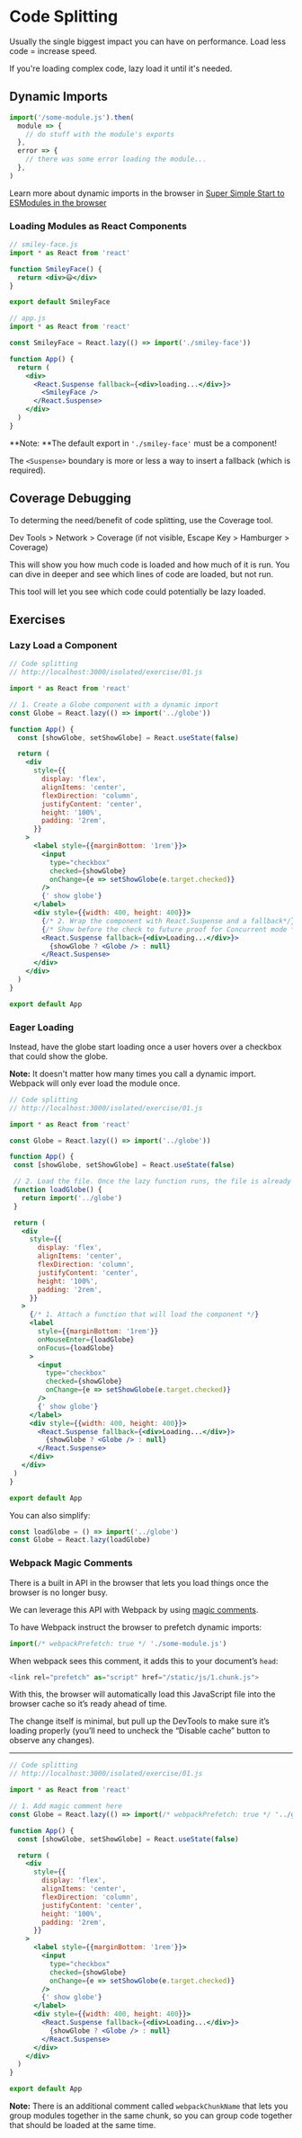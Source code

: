 # Code Splitting

Usually the single biggest impact you can have on performance. Load less code = increase speed.

If you're loading complex code, lazy load it until it's needed.



## Dynamic Imports

```jsx
import('/some-module.js').then(
  module => {
    // do stuff with the module's exports
  },
  error => {
    // there was some error loading the module...
  },
)
```

Learn more about dynamic imports in the browser in [Super Simple Start to ESModules in the browser](https://kentcdodds.com/blog/super-simple-start-to-es-modules-in-the-browser)



### Loading Modules as React Components

```jsx
// smiley-face.js
import * as React from 'react'

function SmileyFace() {
  return <div>😃</div>
}

export default SmileyFace

// app.js
import * as React from 'react'

const SmileyFace = React.lazy(() => import('./smiley-face'))

function App() {
  return (
    <div>
      <React.Suspense fallback={<div>loading...</div>}>
        <SmileyFace />
      </React.Suspense>
    </div>
  )
}
```

**Note: **The default export in `'./smiley-face'` must be a component!

The `<Suspense>` boundary is more or less a way to insert a fallback (which is required).



## Coverage Debugging

To determing the need/benefit of code splitting, use the Coverage tool.

Dev Tools > Network > Coverage (if not visible, Escape Key > Hamburger > Coverage)

This will show you how much code is loaded and how much of it is run. You can dive in deeper and see which lines of code are loaded, but not run.

This tool will let you see which code could potentially be lazy loaded.



## Exercises

### Lazy Load a Component

```jsx
// Code splitting
// http://localhost:3000/isolated/exercise/01.js

import * as React from 'react'

// 1. Create a Globe component with a dynamic import
const Globe = React.lazy(() => import('../globe'))

function App() {
  const [showGlobe, setShowGlobe] = React.useState(false)

  return (
    <div
      style={{
        display: 'flex',
        alignItems: 'center',
        flexDirection: 'column',
        justifyContent: 'center',
        height: '100%',
        padding: '2rem',
      }}
    >
      <label style={{marginBottom: '1rem'}}>
        <input
          type="checkbox"
          checked={showGlobe}
          onChange={e => setShowGlobe(e.target.checked)}
        />
        {' show globe'}
      </label>
      <div style={{width: 400, height: 400}}>
        {/* 2. Wrap the component with React.Suspense and a fallback*/}
        {/* Show before the check to future proof for Concurrent mode */}        
        <React.Suspense fallback={<div>Loading...</div>}>
          {showGlobe ? <Globe /> : null}
        </React.Suspense>
      </div>
    </div>
  )
}

export default App

```



### Eager Loading

Instead, have the globe start loading once a user hovers over a checkbox that could show the globe.

**Note:** It doesn't matter how many times you call a dynamic import. Webpack will only ever load the module once.

 ```jsx
// Code splitting
// http://localhost:3000/isolated/exercise/01.js

import * as React from 'react'

const Globe = React.lazy(() => import('../globe'))

function App() {
  const [showGlobe, setShowGlobe] = React.useState(false)

  // 2. Load the file. Once the lazy function runs, the file is already in the cache.
  function loadGlobe() {
    return import('../globe')
  }

  return (
    <div
      style={{
        display: 'flex',
        alignItems: 'center',
        flexDirection: 'column',
        justifyContent: 'center',
        height: '100%',
        padding: '2rem',
      }}
    >
      {/* 1. Attach a function that will load the component */}
      <label
        style={{marginBottom: '1rem'}}
        onMouseEnter={loadGlobe}
        onFocus={loadGlobe}
      >
        <input
          type="checkbox"
          checked={showGlobe}
          onChange={e => setShowGlobe(e.target.checked)}
        />
        {' show globe'}
      </label>
      <div style={{width: 400, height: 400}}>
        <React.Suspense fallback={<div>Loading...</div>}>
          {showGlobe ? <Globe /> : null}
        </React.Suspense>
      </div>
    </div>
  )
}

export default App

 ```



You can also simplify:

```jsx
const loadGlobe = () => import('../globe')
const Globe = React.lazy(loadGlobe)

```



### Webpack Magic Comments

There is a built in API in the browser that lets you load things once the browser is no longer busy.

We can leverage this API with Webpack by using [magic comments](https://webpack.js.org/api/module-methods/#magic-comments).



To have Webpack instruct the browser to prefetch dynamic imports:

```javascript
import(/* webpackPrefetch: true */ './some-module.js')
```

When webpack sees this comment, it adds this to your document’s `head`:

```javascript
<link rel="prefetch" as="script" href="/static/js/1.chunk.js">
```

With this, the browser will automatically load this JavaScript file into the browser cache so it’s ready ahead of time.

The change itself is minimal, but pull up the DevTools to make sure it’s loading properly (you’ll need to uncheck the “Disable cache” button to observe any changes).

---

```jsx
// Code splitting
// http://localhost:3000/isolated/exercise/01.js

import * as React from 'react'

// 1. Add magic comment here
const Globe = React.lazy(() => import(/* webpackPrefetch: true */ '../globe'))

function App() {
  const [showGlobe, setShowGlobe] = React.useState(false)

  return (
    <div
      style={{
        display: 'flex',
        alignItems: 'center',
        flexDirection: 'column',
        justifyContent: 'center',
        height: '100%',
        padding: '2rem',
      }}
    >
      <label style={{marginBottom: '1rem'}}>
        <input
          type="checkbox"
          checked={showGlobe}
          onChange={e => setShowGlobe(e.target.checked)}
        />
        {' show globe'}
      </label>
      <div style={{width: 400, height: 400}}>
        <React.Suspense fallback={<div>Loading...</div>}>
          {showGlobe ? <Globe /> : null}
        </React.Suspense>
      </div>
    </div>
  )
}

export default App

```



**Note:** There is an additional comment called `webpackChunkName` that lets you group modules together in the same chunk, so you can group code together that should be loaded at the same time.